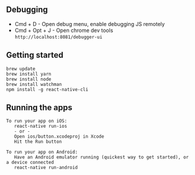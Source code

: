 ## Debugging

- Cmd + D - Open debug menu, enable debugging JS remotely
- Cmd + Opt + J - Open chrome dev tools `http://localhost:8081/debugger-ui`

## Getting started

```
brew update
brew install yarn
brew install node
brew install watchman
npm install -g react-native-cli
```

## Running the apps

```
To run your app on iOS:
   react-native run-ios
   - or -
   Open ios/button.xcodeproj in Xcode
   Hit the Run button

To run your app on Android:
   Have an Android emulator running (quickest way to get started), or a device connected
   react-native run-android
```